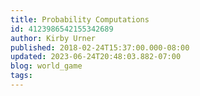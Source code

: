 ```yaml
---
title: Probability Computations
id: 4123986542155342689
author: Kirby Urner
published: 2018-02-24T15:37:00.000-08:00
updated: 2023-06-24T20:48:03.882-07:00
blog: world_game
tags: 
---
```


